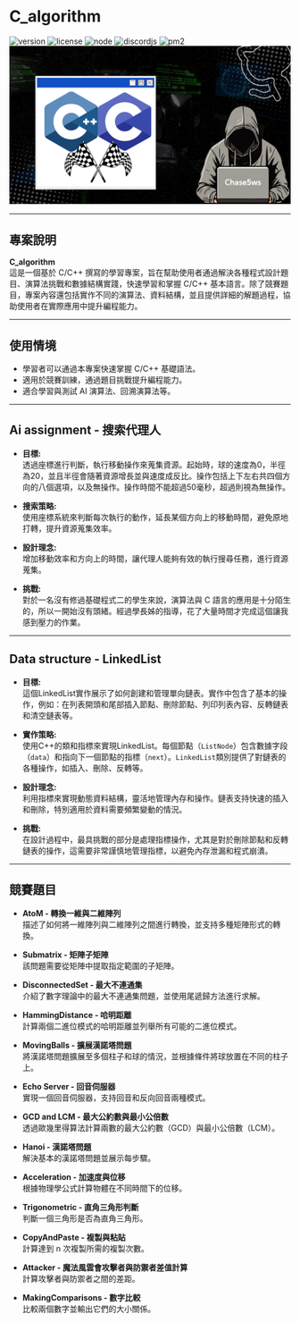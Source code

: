 # C_algorithm

![version](https://img.shields.io/badge/version-1.0.0-green)
![license](https://img.shields.io/badge/license-MIT%20%2B%20-blue)
![node](https://img.shields.io/badge/Node.js-16%2B-orange)
![discordjs](https://img.shields.io/badge/discord.js-14.x-lightgrey)
![pm2](https://img.shields.io/badge/pm2-supported-brightgreen)
![icon](asset/icon.png)

---

## 專案說明

**C_algorithm**  
這是一個基於 C/C++ 撰寫的學習專案，旨在幫助使用者通過解決各種程式設計題目、演算法挑戰和數據結構實踐，快速學習和掌握 C/C++ 基本語言。除了競賽題目，專案內容還包括實作不同的演算法、資料結構，並且提供詳細的解題過程，協助使用者在實際應用中提升編程能力。


---

## 使用情境

- 學習者可以通過本專案快速掌握 C/C++ 基礎語法。
- 適用於競賽訓練，通過題目挑戰提升編程能力。
- 適合學習與測試 AI 演算法、回溯演算法等。

---

## Ai assignment - 搜索代理人

- **目標:**  
  透過座標進行判斷，執行移動操作來蒐集資源。起始時，球的速度為0，半徑為20，並且半徑會隨著資源增長並與速度成反比。操作包括上下左右共四個方向的八個選項，以及無操作。操作時間不能超過50毫秒，超過則視為無操作。

- **搜索策略:**  
  使用座標系統來判斷每次執行的動作，延長某個方向上的移動時間，避免原地打轉，提升資源蒐集效率。

- **設計理念:**  
  增加移動效率和方向上的時間，讓代理人能夠有效的執行搜尋任務，進行資源蒐集。

- **挑戰:**  
  對於一名沒有修過基礎程式二的學生來說，演算法與 C 語言的應用是十分陌生的，所以一開始沒有頭緒。經過學長姊的指導，花了大量時間才完成這個讓我感到壓力的作業。

---

## Data structure - LinkedList

- **目標:**  
  這個LinkedList實作展示了如何創建和管理單向鏈表。實作中包含了基本的操作，例如：在列表開頭和尾部插入節點、刪除節點、列印列表內容、反轉鏈表和清空鏈表等。

- **實作策略:**  
  使用C++的類和指標來實現LinkedList。每個節點（`ListNode`）包含數據字段（`data`）和指向下一個節點的指標（`next`）。`LinkedList`類別提供了對鏈表的各種操作，如插入、刪除、反轉等。

- **設計理念:**  
  利用指標來實現動態資料結構，靈活地管理內存和操作。鏈表支持快速的插入和刪除，特別適用於資料需要頻繁變動的情況。

- **挑戰:**  
  在設計過程中，最具挑戰的部分是處理指標操作，尤其是對於刪除節點和反轉鏈表的操作，這需要非常謹慎地管理指標，以避免內存泄漏和程式崩潰。

---

## 競賽題目

- **AtoM - 轉換一維與二維陣列**  
  描述了如何將一維陣列與二維陣列之間進行轉換，並支持多種矩陣形式的轉換。

- **Submatrix - 矩陣子矩陣**  
  該問題需要從矩陣中提取指定範圍的子矩陣。

- **DisconnectedSet - 最大不連通集**  
  介紹了數字理論中的最大不連通集問題，並使用尾遞歸方法進行求解。

- **HammingDistance - 哈明距離**  
  計算兩個二進位模式的哈明距離並列舉所有可能的二進位模式。

- **MovingBalls - 擴展漢諾塔問題**  
  將漢諾塔問題擴展至多個柱子和球的情況，並根據條件將球放置在不同的柱子上。

- **Echo Server - 回音伺服器**  
  實現一個回音伺服器，支持回音和反向回音兩種模式。

- **GCD and LCM - 最大公約數與最小公倍數**  
  透過歐幾里得算法計算兩數的最大公約數（GCD）與最小公倍數（LCM）。

- **Hanoi - 漢諾塔問題**  
  解決基本的漢諾塔問題並展示每步驟。

- **Acceleration - 加速度與位移**  
  根據物理學公式計算物體在不同時間下的位移。

- **Trigonometric - 直角三角形判斷**  
  判斷一個三角形是否為直角三角形。

- **CopyAndPaste - 複製與粘貼**  
  計算達到 n 次複製所需的複製次數。

- **Attacker - 魔法風雲會攻擊者與防禦者差值計算**  
  計算攻擊者與防禦者之間的差距。

- **MakingComparisons - 數字比較**  
  比較兩個數字並輸出它們的大小關係。